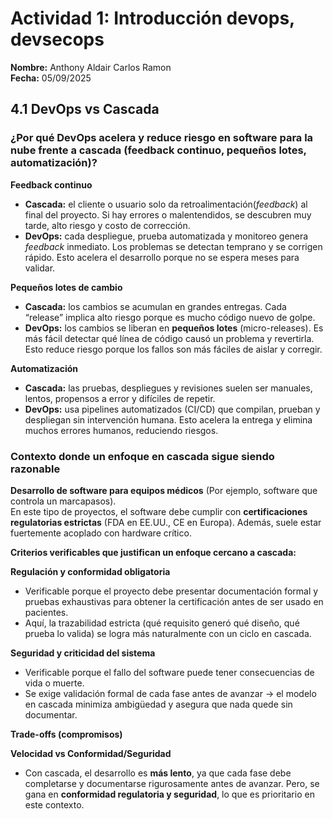 # Actividad 1: Introducción devops, devsecops

**Nombre:** Anthony Aldair Carlos Ramon\
**Fecha:** 05/09/2025

## 4.1 DevOps vs Cascada

### ¿Por qué DevOps acelera y reduce riesgo en software para la nube frente a cascada (feedback continuo, pequeños lotes, automatización)?

**Feedback continuo**

- **Cascada:** el cliente o usuario solo da retroalimentación(_feedback_) al final del proyecto. Si hay errores o malentendidos, se descubren muy tarde, alto riesgo y costo de corrección.
- **DevOps:** cada despliegue, prueba automatizada y monitoreo genera _feedback_ inmediato. Los problemas se detectan temprano y se corrigen rápido.
 Esto acelera el desarrollo porque no se espera meses para validar.

**Pequeños lotes de cambio**

- **Cascada:** los cambios se acumulan en grandes entregas. Cada “release” implica alto riesgo porque es mucho código nuevo de golpe.
- **DevOps:** los cambios se liberan en **pequeños lotes** (micro-releases). Es más fácil detectar qué línea de código causó un problema y revertirla.
Esto reduce riesgo porque los fallos son más fáciles de aislar y corregir.

**Automatización**

- **Cascada:** las pruebas, despliegues y revisiones suelen ser manuales, lentos, propensos a error y difíciles de repetir.
- **DevOps:** usa pipelines automatizados (CI/CD) que compilan, prueban y despliegan sin intervención humana.
 Esto acelera la entrega y elimina muchos errores humanos, reduciendo riesgos.

### Contexto donde un enfoque en cascada sigue siendo razonable 

**Desarrollo de software para equipos médicos** (Por ejemplo, software que controla un marcapasos).\
En este tipo de proyectos, el software debe cumplir con **certificaciones regulatorias estrictas** (FDA en EE.UU., CE en Europa). Además, suele estar fuertemente acoplado con hardware crítico.

**Criterios verificables que justifican un enfoque cercano a cascada:**

**Regulación y conformidad obligatoria**

- Verificable porque el proyecto debe presentar documentación formal y pruebas exhaustivas para obtener la certificación antes de ser usado en pacientes.
- Aquí, la trazabilidad estricta (qué requisito generó qué diseño, qué prueba lo valida) se logra más naturalmente con un ciclo en cascada.

**Seguridad y criticidad del sistema**

- Verificable porque el fallo del software puede tener consecuencias de vida o muerte.
- Se exige validación formal de cada fase antes de avanzar → el modelo en cascada minimiza ambigüedad y asegura que nada quede sin documentar.


**Trade-offs (compromisos)**

**Velocidad vs Conformidad/Seguridad**

- Con cascada, el desarrollo es **más lento**, ya que cada fase debe completarse y documentarse rigurosamente antes de avanzar. Pero, se gana en **conformidad regulatoria y seguridad**, lo que es prioritario en este contexto.






















